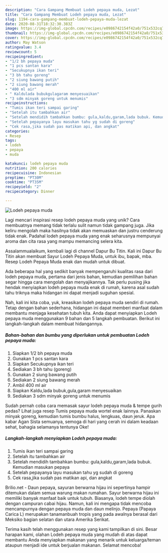 ```yaml
---
description: "Cara Gampang Membuat Lodeh pepaya muda, Lezat"
title: "Cara Gampang Membuat Lodeh pepaya muda, Lezat"
slug: 1194-cara-gampang-membuat-lodeh-pepaya-muda-lezat
date: 2020-08-31T18:32:30.383Z
image: https://img-global.cpcdn.com/recipes/e0986742154f42a0/751x532cq70/lodeh-pepaya-muda-foto-resep-utama.jpg
thumbnail: https://img-global.cpcdn.com/recipes/e0986742154f42a0/751x532cq70/lodeh-pepaya-muda-foto-resep-utama.jpg
cover: https://img-global.cpcdn.com/recipes/e0986742154f42a0/751x532cq70/lodeh-pepaya-muda-foto-resep-utama.jpg
author: May Watson
ratingvalue: 3.4
reviewcount: 5
recipeingredient:
- "1/2 bh pepaya muda"
- "1 pcs santan kara"
- "Secukupnya ikan teri"
- "3 bh tahu goreng"
- "2 siung bawang putih"
- "2 siung bawang merah"
- "400 ml air"
- " Kaldulada bubukgulagaram menyesuaikan"
- "3 sdm minyak goreng untuk menumis"
recipeinstructions:
- "Tumis ikan teri sampai garing"
- "Setelah itu tambahkan air"
- "Setelah mendidih tambahkan bumbu: gula,kaldu,garam,lada bubuk. Kemudian masukan pepaya"
- "Setelah pepayanya layu masukan tahu yg sudah di goreng"
- "Cek rasa,jika sudah pas matikan api, dan angkat"
categories:
- Resep
tags:
- lodeh
- pepaya
- muda

katakunci: lodeh pepaya muda 
nutrition: 200 calories
recipecuisine: Indonesian
preptime: "PT30M"
cooktime: "PT35M"
recipeyield: "2"
recipecategory: Dinner

---
```



![Lodeh pepaya muda](https://img-global.cpcdn.com/recipes/e0986742154f42a0/751x532cq70/lodeh-pepaya-muda-foto-resep-utama.jpg)

Lagi mencari inspirasi resep lodeh pepaya muda yang unik? Cara membuatnya memang tidak terlalu sulit namun tidak gampang juga. Jika keliru mengolah maka hasilnya tidak akan memuaskan dan justru cenderung tidak enak. Padahal lodeh pepaya muda yang enak seharusnya mempunyai aroma dan cita rasa yang mampu memancing selera kita.

Assalammualaikum, kembali lagi di channel Dapur Bu Titin. Kali ini Dapur Bu Titin akan membuat Sayur Lodeh Pepaya Muda, untuk ibu, bapak, mba. Resep Lodeh Pepaya Muda enak dan mudah untuk dibuat.

Ada beberapa hal yang sedikit banyak mempengaruhi kualitas rasa dari lodeh pepaya muda, pertama dari jenis bahan, kemudian pemilihan bahan segar hingga cara mengolah dan menyajikannya. Tak perlu pusing jika hendak menyiapkan lodeh pepaya muda enak di rumah, karena asal sudah tahu triknya maka hidangan ini dapat menjadi suguhan spesial.


Nah, kali ini kita coba, yuk, kreasikan lodeh pepaya muda sendiri di rumah. Tetap dengan bahan sederhana, hidangan ini dapat memberi manfaat dalam membantu menjaga kesehatan tubuh kita. Anda dapat menyiapkan Lodeh pepaya muda menggunakan 9 bahan dan 5 langkah pembuatan. Berikut ini langkah-langkah dalam membuat hidangannya.

<!--inarticleads1-->

##### Bahan-bahan dan bumbu yang diperlukan untuk pembuatan Lodeh pepaya muda:

1. Siapkan 1/2 bh pepaya muda
1. Gunakan 1 pcs santan kara
1. Siapkan Secukupnya ikan teri
1. Sediakan 3 bh tahu (goreng)
1. Gunakan 2 siung bawang putih
1. Sediakan 2 siung bawang merah
1. Ambil 400 ml air
1. Siapkan  Kaldu,lada bubuk,gula,garam menyesuaikan
1. Sediakan 3 sdm minyak goreng untuk menumis


Sudah pernah coba cara memasak sayur lodeh pepaya muda &amp; tempe gurih pedas? Lihat juga resep Tumis pepaya muda wortel enak lainnya. Panaskan minyak goreng, kemudian tumis bumbu halus, lengkuas, daun jeruk. Apa kabar Agan Sista semuanya, semoga di hari yang cerah ini dalam keadaan sehat, bahagia selamanya tentunya Oke! 

<!--inarticleads2-->

##### Langkah-langkah menyiapkan Lodeh pepaya muda:

1. Tumis ikan teri sampai garing
1. Setelah itu tambahkan air
1. Setelah mendidih tambahkan bumbu: gula,kaldu,garam,lada bubuk. Kemudian masukan pepaya
1. Setelah pepayanya layu masukan tahu yg sudah di goreng
1. Cek rasa,jika sudah pas matikan api, dan angkat


Brilio.net - Daun pepaya, sayuran berwarna hijau ini sepertinya hampir ditemukan dalam semua warung makan rumahan. Sayur berwarna hijau ini memiliki banyak manfaat baik untuk tubuh. Biasanya, lodeh tempe diolah dengan campuran cabai hijau. Namun, kali ini mengapa tidak mencoba mencampurnya dengan pepaya muda dan daun melinjo. Pepaya (Papaya Carica L) merupakan tanamanbuah tropis yang pada awalnya berasal dari Meksiko bagian selatan dan utara Amerika Serikat. 

Terima kasih telah menggunakan resep yang kami tampilkan di sini. Besar harapan kami, olahan Lodeh pepaya muda yang mudah di atas dapat membantu Anda menyiapkan makanan yang menarik untuk keluarga/teman ataupun menjadi ide untuk berjualan makanan. Selamat mencoba!
